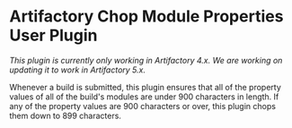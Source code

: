 Artifactory Chop Module Properties User Plugin
==============================================

*This plugin is currently only working in Artifactory 4.x. We are working on updating it to work in Artifactory 5.x.*

Whenever a build is submitted, this plugin ensures that all of the property
values of all of the build's modules are under 900 characters in length. If any
of the property values are 900 characters or over, this plugin chops them down
to 899 characters.